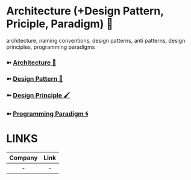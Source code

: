# Architecture (+Design Pattern, Priciple, Paradigm) 🧱
architecture, naming conventions, design patterns, anti patterns, design principles, programming paradigms

### ➼ [Architecture 🧱](Architecture)
### ➼ [Design Pattern 🧮](Pattern)
### ➼ [Design Principle 🖌️](Principle)
### ➼ [Programming Paradigm 🌀](Programming)

# LINKS

Company|Link
:-:|:-:
-|-
